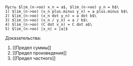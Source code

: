 ```typst
Пусть $lim_(n->oo) x_n = a$, $lim_(n->oo) y_n = b$\
1) $lim_(n->oo) (x_n plus.minus y_n) = a plus.minus b$\
2) $lim_(n->oo) (x_n dot y_n) = a dot b$\
3) $lim_(n->oo) (x_n / y_n) = a / b$\
4) $lim_(n->oo) (C dot x_n) = C dot a$\
5) $lim_(n->oo) |x_n| = |a|$
```
Доказательства:
1) [[Предел суммы]]
2) [[Предел произведения]]
3) [[Предел частного]]